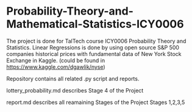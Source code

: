 # Probability-Theory-and-Mathematical-Statistics-ICY0006


The project is done for  TalTech course  ICY0006 Probability Theory and Statistics. 
Linear Regressions is done by using open source S&P 500 companies historical prices with fundamental data of
New York Stock Exchange in Kaggle. (could be found in https://www.kaggle.com/dgawlik/nyse)

Repository contains all related .py script and reports.

lottery_probability.md describes Stage 4 of the Project

report.md describes all reamaining Stages of the Project Stages 1,2,3,5
